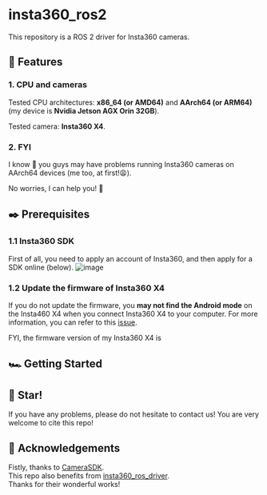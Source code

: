 # insta360_ros2
This repository is a ROS 2 driver for Insta360 cameras.

## 📢 Features
### 1. CPU and cameras
Tested CPU architectures: **x86_64 (or AMD64)** and **AArch64 (or ARM64)** (my device is **Nvidia Jetson AGX Orin 32GB**).  

Tested camera: **Insta360 X4**.  
### 2. FYI
I know 🤔 you guys may have problems running Insta360 cameras on AArch64 devices (me too, at first!😩).

No worries, I can help you! 🤝

## ✒️ Prerequisites
### 1.1 Insta360 SDK
First of all, you need to apply an account of Insta360, and then apply for a SDK online (below).
![image](https://github.com/user-attachments/assets/81eec401-3255-4e24-b8cf-d30dc6e8a718)

### 1.2 Update the firmware of Insta360 X4
If you do not update the firmware, you **may not find the Android mode** on the Insta460 X4 when you connect Insta360 X4 to your computer. For more information, you can refer to this [issue](https://github.com/Insta360Develop/CameraSDK-Cpp/issues/53).  

FYI, the firmware version of my Insta360 X4 is 

## 🏎️ Getting Started

## 💓 Star!
If you have any problems, please do not hesitate to contact us!
You are very welcome to cite this repo! 

## 🥰 Acknowledgements
Fistly, thanks to [CameraSDK](https://github.com/Insta360Develop/CameraSDK-Cpp).  
This repo also benefits from [insta360_ros_driver](https://github.com/ai4ce/insta360_ros_driver).  
Thanks for their wonderful works!


